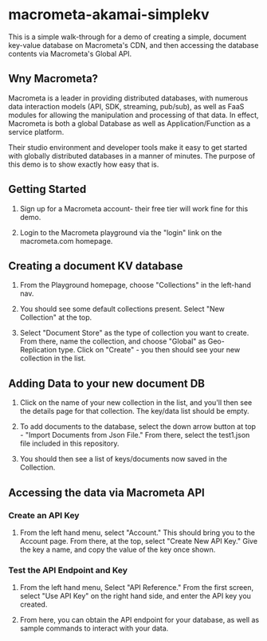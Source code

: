 # macrometa-akamai-simplekv

This is a simple walk-through for a demo of creating a simple, document key-value database on Macrometa's CDN, and then accessing the database contents via Macrometa's Global API.

## Wny Macrometa?

Macrometa is a leader in providing distributed databases, with numerous data interaction models (API, SDK, streaming, pub/sub), as well as FaaS modules for allowing the manipulation and processing of that data. In effect, Macrometa is both a global Database as well as Application/Function as a service platform. 

Their studio environment and developer tools make it easy to get started with globally distributed databases in a manner of minutes. The purpose of this demo is to show exactly how easy that is.

## Getting Started

1. Sign up for a Macrometa account- their free tier will work fine for this demo.

2. Login to the Macrometa playground via the "login" link on the macrometa.com homepage.

## Creating a document KV database

1. From the Playground homepage, choose "Collections" in the left-hand nav.

2. You should see some default collections present. Select "New Collection" at the top.

3. Select "Document Store" as the type of collection you want to create. From there, name the collection, and choose "Global" as Geo-Replication type. Click on "Create" - you then should see your new collection in the list. 

## Adding Data to your new document DB

1. Click on the name of your new collection in the list, and you'll then see the details page for that collection. The key/data list should be empty.

2. To add documents to the database, select the down arrow button at top - "Import Documents from Json File." From there, select the test1.json file included in this repository.

3. You should then see a list of keys/documents now saved in the Collection.

## Accessing the data via Macrometa API

### Create an API Key

1. From the left hand menu, select "Account." This should bring you to the Account page. From there, at the top, select "Create New API Key." Give the key a name, and copy the value of the key once shown. 

###  Test the API Endpoint and Key

1. From the left hand menu, Select "API Reference." From the first screen, select "Use API Key" on the right hand side, and enter the API key you created.

2. From here, you can obtain the API endpoint for your database, as well as sample commands to interact with your data. 
